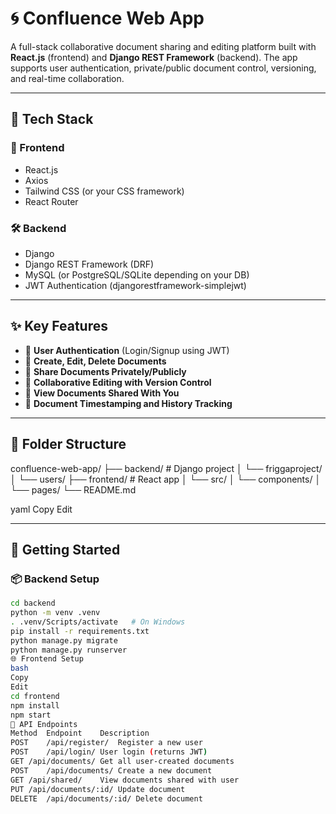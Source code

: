 
# 🌀 Confluence Web App

A full-stack collaborative document sharing and editing platform built with **React.js** (frontend) and **Django REST Framework** (backend). The app supports user authentication, private/public document control, versioning, and real-time collaboration.

---

## 🔧 Tech Stack

### 🚀 Frontend
- React.js
- Axios
- Tailwind CSS (or your CSS framework)
- React Router

### 🛠️ Backend
- Django
- Django REST Framework (DRF)
- MySQL (or PostgreSQL/SQLite depending on your DB)
- JWT Authentication (djangorestframework-simplejwt)

---

## ✨ Key Features

- 🔐 **User Authentication** (Login/Signup using JWT)
- 📝 **Create, Edit, Delete Documents**
- 🔗 **Share Documents Privately/Publicly**
- 👥 **Collaborative Editing with Version Control**
- 📂 **View Documents Shared With You**
- 📜 **Document Timestamping and History Tracking**

---

## 📁 Folder Structure

confluence-web-app/
├── backend/ # Django project
│ └── friggaproject/
│ └── users/
├── frontend/ # React app
│ └── src/
│ └── components/
│ └── pages/
└── README.md

yaml
Copy
Edit

---

## 🚀 Getting Started

### 📦 Backend Setup

```bash
cd backend
python -m venv .venv
. .venv/Scripts/activate   # On Windows
pip install -r requirements.txt
python manage.py migrate
python manage.py runserver
🌐 Frontend Setup
bash
Copy
Edit
cd frontend
npm install
npm start
🔗 API Endpoints
Method	Endpoint	Description
POST	/api/register/	Register a new user
POST	/api/login/	User login (returns JWT)
GET	/api/documents/	Get all user-created documents
POST	/api/documents/	Create a new document
GET	/api/shared/	View documents shared with user
PUT	/api/documents/:id/	Update document
DELETE	/api/documents/:id/	Delete document
